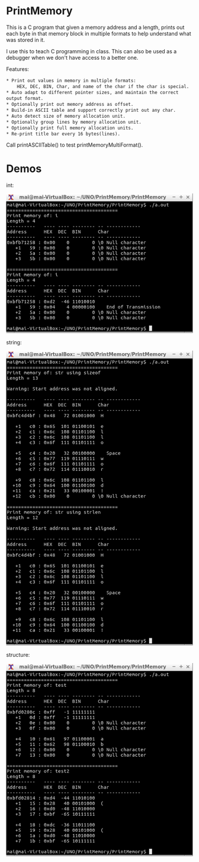 # PrintMemory

This is a C program that given a memory address and a length, prints out each byte in that memory block in multiple formats to help understand what was stored in it.

I use this to teach C programming in class. This can also be used as a debugger when we don't have access to a better one.

Features:

    * Print out values in memory in multiple formats:
        HEX, DEC, BIN, Char, and name of the char if the char is special.
    * Auto adapt to different pointer sizes, and maintain the correct output format.
    * Optionally print out memory address as offset.
    * Build-in ASCII table and support correctly print out any char.
    * Auto detect size of memory allocation unit.
    * Optionally group lines by memory allocation unit.
    * Optionally print full memory allocation units.
    * Re-print title bar every 16 bytes(lines).
    
Call printASCIITable() to test printMemoryMultiFormat().

# Demos

int:

![Screenshot](https://github.com/mairen/PrintMemory/blob/master/Screenshots/demo_int.png?raw=true)

string:

![Screenshot](https://github.com/mairen/PrintMemory/blob/master/Screenshots/demo_string.png?raw=true)

structure:

![Screenshot](https://github.com/mairen/PrintMemory/blob/master/Screenshots/demo_structure.png?raw=true)
